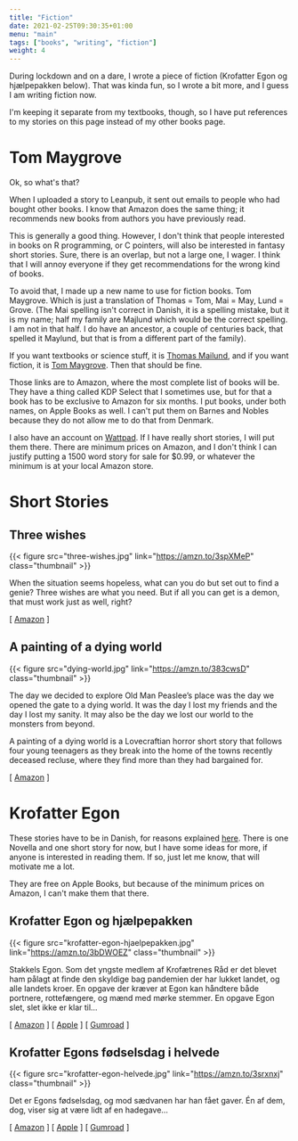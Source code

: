 ```yaml
---
title: "Fiction"
date: 2021-02-25T09:30:35+01:00
menu: "main"
tags: ["books", "writing", "fiction"]
weight: 4
---
```


During lockdown and on a dare, I wrote a piece of fiction (Krofatter Egon og hjælpepakken below). That was kinda fun, so I wrote a bit more, and I guess I am writing fiction now.

I'm keeping it separate from my textbooks, though, so I have put references to my stories on this page instead of my other books page.

# Tom Maygrove

Ok, so what's that?

When I uploaded a story to Leanpub, it sent out emails to people who had bought other books. I know that Amazon does the same thing; it recommends new books from authors you have previously read.

This is generally a good thing. However, I don't think that people interested in books on R programming, or C pointers, will also be interested in fantasy short stories. Sure, there is an overlap, but not a large one, I wager. I think that I will annoy everyone if they get recommendations for the wrong kind of books.

To avoid that, I made up a new name to use for fiction books. Tom Maygrove. Which is just a translation of Thomas = Tom, Mai = May, Lund = Grove. (The Mai spelling isn't correct in Danish, it is a spelling mistake, but it is my name; half my family are Majlund which would be the correct spelling. I am not in that half. I do have an ancestor, a couple of centuries back, that spelled it Maylund, but that is from a different part of the family).

If you want textbooks or science stuff, it is [Thomas Mailund](https://www.amazon.com/Thomas-Mailund/e/B01N0ZL1FS), and if you want fiction, it is [Tom Maygrove](https://www.amazon.com/s?i=digital-text&rh=p_27%3ATom+Maygrove). Then that should be fine.

Those links are to Amazon, where the most complete list of books will be. They have a thing called KDP Select that I sometimes use, but for that a book has to be exclusive to Amazon for six months. I put books, under both names, on Apple Books as well. I can't put them on Barnes and Nobles because they do not allow me to do that from Denmark.

I also have an account on [Wattpad](https://www.wattpad.com/user/mailund). If I have really short stories, I will put them there. There are minimum prices on Amazon, and I don't think I can justify putting a 1500 word story for sale for $0.99, or whatever the minimum is at your local Amazon store.

# Short Stories


## Three wishes

{{< figure src="three-wishes.jpg" link="https://amzn.to/3spXMeP" class="thumbnail" >}}

When the situation seems hopeless, what can you do but set out to find a genie? Three wishes are what you need. But if all you can get is a demon, that must work just as well, right?

[ [Amazon](https://amzn.to/3spXMeP) ]
<!--[ [Apple](http://books.apple.com/us/book/id1554718804) ]
[ [Gumroad](https://gum.co/three-wishes) ]-->


## A painting of a dying world

{{< figure src="dying-world.jpg" link="https://amzn.to/383cwsD" class="thumbnail" >}}

The day we decided to explore Old Man Peaslee’s place was the day we opened the gate to a dying world. It was the day I lost my friends and the day I lost my sanity. It may also be the day we lost our world to the monsters from beyond.

A painting of a dying world is a Lovecraftian horror short story that follows four young teenagers as they break into the home of the towns recently deceased recluse, where they find more than they had bargained for.

[ [Amazon](https://amzn.to/383cwsD) ]
<!--[ [Apple](http://books.apple.com/us/book/id1555415511) ]
[ [Gumroad](https://gum.co/HWDqi) ]-->


# Krofatter Egon

These stories have to be in Danish, for reasons explained [here](http://localhost:1313/posts/krofatter-1/). There is one Novella and one short story for now, but I have some ideas for more, if anyone is interested in reading them. If so, just let me know, that will motivate me a lot.

They are free on Apple Books, but because of the minimum prices on Amazon, I can't make them that there.

## Krofatter Egon og hjælpepakken

{{< figure src="krofatter-egon-hjaelpepakken.jpg" link="https://amzn.to/3bDWOEZ" class="thumbnail" >}}

Stakkels Egon. Som det yngste medlem af Krofætrenes Råd er det blevet ham pålagt at finde den skyldige bag pandemien der har lukket landet, og alle landets kroer. En opgave der kræver at Egon kan håndtere både portnere, rottefængere, og mænd med mørke stemmer. En opgave Egon slet, slet ikke er klar til…

[ [Amazon](https://amzn.to/3bDWOEZ) ]
[ [Apple](http://books.apple.com/us/book/id1554733250) ]
[ [Gumroad](https://gum.co/rrxzug) ]


## Krofatter Egons fødselsdag i helvede

{{< figure src="krofatter-egon-helvede.jpg" link="https://amzn.to/3srxnxj" class="thumbnail" >}}

Det er Egons fødselsdag, og mod sædvanen har han fået gaver. Én af dem, dog, viser sig at være lidt af en hadegave…

[ [Amazon](https://amzn.to/3srxnxj) ]
[ [Apple](http://books.apple.com/us/book/id1554741208) ]
[ [Gumroad](https://gum.co/NYZQIf) ]



